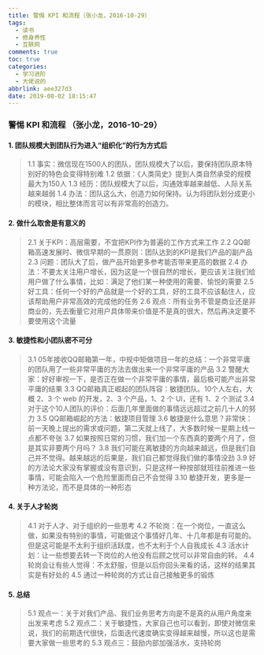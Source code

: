 ```yaml
---
title: 警惕 KPI 和流程（张小龙，2016-10-29）
tags:
  - 读书
  - 修身养性
  - 互联网
comments: true
toc: true
categories:
  - 学习进阶
  - 大佬说的
abbrlink: aee327d3
date: 2019-08-02 18:15:47
---
```

<script type="text/javascript" src="/js/src/bai.js"></script>

### 警惕 KPI 和流程 （张小龙，2016-10-29）

#### 1. 团队规模大到团队行为进入“组织化”的行为方式后
> 1.1 事实：微信现在1500人的团队，团队规模大了以后，要保持团队原本特别好的特色会变得特别难
> 1.2 依据：《人类简史》提到人类自然承受的规模最大为150人
> 1.3 经历：团队规模大了以后，沟通效率越来越低、人际关系越来越弱
> 1.4 办法：团队这么大，创造力如何保持。认为将团队划分成更小的模块，相比整体而言可以有非常高的创造力。

#### 2. 做什么取舍是有意义的
> 2.1 关于KPI：高层需要，不宜把KPI作为普遍的工作方式来工作
> 2.2 QQ邮箱高速发展时、微信早期的一贯原则：团队达到的KPI是我们产品的副产品
> 2.3 问题：团队大了后，做产品开始更多参考能否带来更高的数据
> 2.4 办法：不要太关注用户增长，因为这是一个很自然的增长，更应该关注我们给用户做了什么事情，比如：满足了他们某一种使用的需要、愉悦的需要
> 2.5 好工具：任何一个好的产品就是一个好的工具，好的工具不应该黏住人，应该帮助用户非常高效的完成他的任务
> 2.6 观点：所有业务不管是商业还是非商业的，先去衡量它对用户具体带来价值是不是真的很大，然后再决定要不要使用这个流量

#### 3. 敏捷性和小团队密不可分
> 3.1 05年接收QQ邮箱第一年，中规中矩做项目一年的总结：一个非常平庸的团队用了一些非常平庸的方法去做出来一个非常平庸的产品
> 3.2 警醒大家：好好审视一下，是否正在做一个非常平庸的事情，最后极可能产出非常平庸的结果
> 3.3 QQ邮箱真正崛起的团队阵容：敏捷团队。10个人左右，大概 2、3 个 web 的开发，2、3 个产品，1、2 个 UI，还有 1、2 个测试
> 3.4 对于这个10人团队的评价：后面几年里面做的事情远远超过之前几十人的努力
> 3.5 QQ邮箱崛起的方法：敏捷项目管理
> 3.6 敏捷是什么意思？非常快：前一天晚上提出的需求或问题，第二天就上线了，大多数时候一星期上线一点都不夸张
> 3.7 如果按照日常的习惯，我们加一个东西真的要两个月了，但是其实非要两个月吗？
> 3.8 我们可能在离敏捷的方向越来越远，但是我们自己并不觉得。越来越远的后果是，我们自己都觉得我们做的事情没劲
> 3.9 好的方法论大家没有掌握或没有意识到，只是这样一种按部就班往前推进一些事情，可能会陷入一个危险里面而自己不会觉得
> 3.10 敏捷开发，更多是一种方法论，而不是具体的一种形态

#### 4. 关于人才轮岗
> 4.1 对于人才、对于组织的一些思考
> 4.2 不轮岗：在一个岗位，一直这么做，如果没有特别的事情，可能做这个事情好几年、十几年都是有可能的。但是这可能是不太利于组织活跃度，也不太利于个人自我成长
> 4.3 活水计划：让一些想要去转一下岗位的人他没有后顾之忧可以非常自由的转。
> 4.4 轮岗会让有些人觉得：不太舒服，但是以后你回头来看的话，这样的结果其实是有好处的
> 4.5 通过一种轮岗的方式让自己接触更多的锻炼

#### 5. 总结
> 5.1 观点一：关于对我们产品、我们业务思考方向是不是真的从用户角度来出发来考虑
> 5.2 观点二：关于敏捷性，大家自己也可以看到，即使对微信来说，我们的前期迭代很快，后面迭代速度确实变得越来越慢，所以这也是需要大家做一些思考的
> 5.3 观点三：鼓励内部加强活水，支持轮岗
